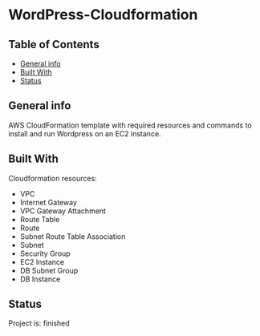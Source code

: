# WordPress-Cloudformation

## Table of Contents

- [General info](#general-info)
- [Built With](#built-with)
- [Status](#status)

## General info

AWS CloudFormation template with required resources and commands to install and run Wordpress on an EC2 instance.

## Built With

Cloudformation resources:

- VPC
- Internet Gateway
- VPC Gateway Attachment
- Route Table
- Route
- Subnet Route Table Association
- Subnet
- Security Group
- EC2 Instance
- DB Subnet Group
- DB Instance

## Status

Project is: finished
